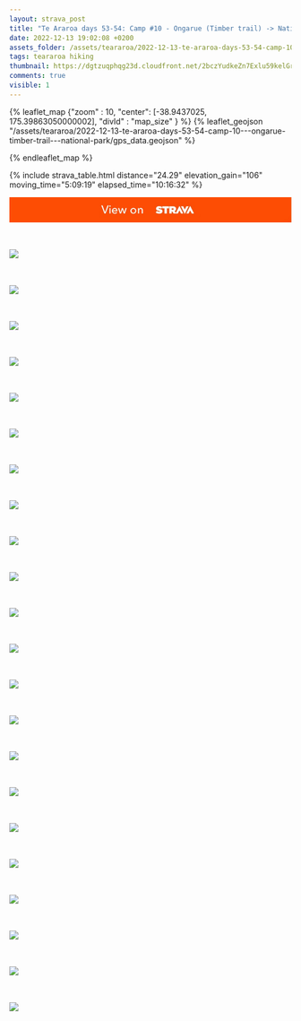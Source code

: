 ```yaml
---
layout: strava_post
title: "Te Araroa days 53-54: Camp #10 - Ongarue (Timber trail) -> National Park"
date: 2022-12-13 19:02:08 +0200
assets_folder: /assets/teararoa/2022-12-13-te-araroa-days-53-54-camp-10---ongarue-timber-trail---national-park
tags: teararoa hiking
thumbnail: https://dgtzuqphqg23d.cloudfront.net/2bczYudkeZn7Exlu59kelGr9ufYQtif_RJLsPeOd9rY-1024x768.jpg
comments: true
visible: 1
---
```



{% leaflet_map {"zoom" : 10,
                  "center": [-38.9437025, 175.39863050000002],
                 "divId" : "map_size" } %}
    {% leaflet_geojson "/assets/teararoa/2022-12-13-te-araroa-days-53-54-camp-10---ongarue-timber-trail---national-park/gps_data.geojson" %}

{% endleaflet_map %}





{% include strava_table.html distance="24.29" elevation_gain="106" moving_time="5:09:19" elapsed_time="10:16:32" %}

[![](/assets/strava.jpg)](https://www.strava.com/activities/8246260117)


<br />

![](https://dgtzuqphqg23d.cloudfront.net/2bczYudkeZn7Exlu59kelGr9ufYQtif_RJLsPeOd9rY-1024x768.jpg)


<br />

![](https://dgtzuqphqg23d.cloudfront.net/aEVhUVqrwYz_nHb6Mzzxoh60bbp7BxMrHGxbJcHs7k0-1024x768.jpg)


<br />

![](https://dgtzuqphqg23d.cloudfront.net/kKTn97DUat_1Ci-7Vcx9pB02z1rZ77ZuTN8Mr-8Ob9Q-768x1024.jpg)


<br />

![](https://dgtzuqphqg23d.cloudfront.net/yy2we3YQvdd0itm7meXHrZ4eKnjg69lwA2PnRRQdidI-768x1024.jpg)


<br />

![](https://dgtzuqphqg23d.cloudfront.net/vyqYbeT2r9Fvcl7ZHiCyauecNAM55qu_LK3yBYbv2wA-768x1024.jpg)


<br />

![](https://dgtzuqphqg23d.cloudfront.net/dMjGDbb6wV1enemBJhV3J5dwfx97IhKADvt2PHSBx8g-768x1024.jpg)


<br />

![](https://dgtzuqphqg23d.cloudfront.net/YMVXEt6EQxKHAZzKwr1aiw-3ZdU3PuhiMSGv02w1RPU-768x1024.jpg)


<br />

![](https://dgtzuqphqg23d.cloudfront.net/t3-MXqWMFpBr02Pd8_5w4EKy4QoW7Eq4LTNo4bX6QmM-1024x768.jpg)


<br />

![](https://dgtzuqphqg23d.cloudfront.net/9vEC8YMGdmE1J86UrDQ_kgn88F70TdD0KMoI2hGI0P0-768x1024.jpg)


<br />

![](https://dgtzuqphqg23d.cloudfront.net/p_4RMVST251WCdII4cPjdqixvIVFOODqUDMlqmoaaIo-768x1024.jpg)


<br />

![](https://dgtzuqphqg23d.cloudfront.net/0f5UfUkHiOZ3oQoIlOZCkXVGknqnyiF0AfSNMCTs59w-768x1024.jpg)


<br />

![](https://dgtzuqphqg23d.cloudfront.net/z1mixtkoN7-fMy9RijW_qVlkwHbeprOe0O9SQhTNIs8-768x1024.jpg)


<br />

![](https://dgtzuqphqg23d.cloudfront.net/uGRLLN1u3PsOzAwOd27Am3xpgdndyveJG8uias3UThI-768x1024.jpg)


<br />

![](https://dgtzuqphqg23d.cloudfront.net/Awz87jpb6OcNaqaI2g0KUzuTZYgnX796QtdAkJ21jK8-1024x768.jpg)


<br />

![](https://dgtzuqphqg23d.cloudfront.net/UR9XwSHeYuT9E6v_lVs8Z0lYRl9albNLHP0cc1duyz4-768x1024.jpg)


<br />

![](https://dgtzuqphqg23d.cloudfront.net/s8hN7OtbPFTa6Mu8BEW3CtDbcSJLe0ClII1jcGb83tw-768x1024.jpg)


<br />

![](https://dgtzuqphqg23d.cloudfront.net/K8EcBcD-3P3HrTsvyPtCxFmGGY2gyDVjsaqU50R_t6o-1024x768.jpg)


<br />

![](https://dgtzuqphqg23d.cloudfront.net/L6ZSDD2cHV_VoM1y4YqM5fnMjQLaz7aI-eObz9G5vnM-1024x768.jpg)


<br />

![](https://dgtzuqphqg23d.cloudfront.net/dmVL8afWnHErQJ6O-kMJmYvEBQn2WTgWv4LsCcOiyfE-768x1024.jpg)


<br />

![](https://dgtzuqphqg23d.cloudfront.net/y9I_9Ts9hu3GcJbQi5h2HcrKXDV8lUHALuaO0205oeY-768x1024.jpg)


<br />

![](https://dgtzuqphqg23d.cloudfront.net/r8BR-ebVnrXZ6YTe0dWs0avdfA7Xw3TERJP06pBSo8U-768x1024.jpg)


<br />

![](https://dgtzuqphqg23d.cloudfront.net/zApeGbJKnK-cFNnIz6gxkiDPMZNCcXxPGGG7KuKl0ac-1024x768.jpg)
